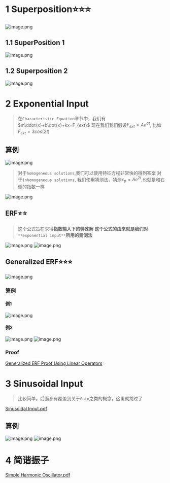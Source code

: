 # 1 Superposition⭐⭐⭐
![image.png](./2.3_Exponential_Response.assets/20230302_1448242850.png)

## 1.1 SuperPosition 1
![image.png](./2.3_Exponential_Response.assets/20230302_1448257442.png)


## 1.2 Superposition 2
![image.png](./2.3_Exponential_Response.assets/20230302_1448258045.png)

# 2 Exponential Input
> 在`Characteristic Equation`章节中，我们有$m\ddot{x}+b\dot{x}+kx=F_{ext}$
> 现在我们我们假设$F_{ext}=Ae^{at}$, 比如$F_{ext}=3cos(2t)$


## 算例
![image.png](./2.3_Exponential_Response.assets/20230302_1448252699.png)
> 对于`homogeneous solutions`,我们可以使用特征方程非常快的得到答案
> 对于`inhomogeneous solutions`, 我们使用猜测法，猜测$x_p=Ae^{2t}$,也就是和右侧的指数一样

![image.png](./2.3_Exponential_Response.assets/20230302_1448254602.png)



## ERF⭐⭐
> 这个公式旨在求得**指数输入下的特殊解**
> **这个公式的由来就是我们对**`**exponential input**`**所用的猜测法**

![image.png](./2.3_Exponential_Response.assets/20230302_1448259445.png)
![image.png](./2.3_Exponential_Response.assets/20230302_1448254893.png)


## Generalized ERF⭐⭐⭐
![image.png](./2.3_Exponential_Response.assets/20230302_1448263493.png)


### 算例
#### 例1
![image.png](./2.3_Exponential_Response.assets/20230302_1448269354.png)

#### 例2
![image.png](./2.3_Exponential_Response.assets/20230302_1448263549.png)
![image.png](./2.3_Exponential_Response.assets/20230302_1448264618.png)

### Proof
[Generalized ERF Proof Using Linear Operators](https://ocw.mit.edu/courses/18-03sc-differential-equations-fall-2011/126a06d9ea3f580dfb26d5b17aa4832b_MIT18_03SCF11_s17_6text.pdf)


# 3 Sinusoidal Input
> 比较简单，后面都有覆盖到关于`Gain`之类的概念，这里就跳过了

[Sinusoidal Input.pdf](https://www.yuque.com/attachments/yuque/0/2022/pdf/12393765/1658589465338-eb2ed141-0f55-4b7e-91b9-0440077d6174.pdf)

## 算例
![image.png](./2.3_Exponential_Response.assets/20230302_1448261838.png)
![image.png](./2.3_Exponential_Response.assets/20230302_1448267343.png)

# 4 简谐振子
[Simple Harmonic Oscillator.pdf](https://www.yuque.com/attachments/yuque/0/2022/pdf/12393765/1658589518450-4537b1fb-e27f-4e57-bf12-bb50201d7f48.pdf)





